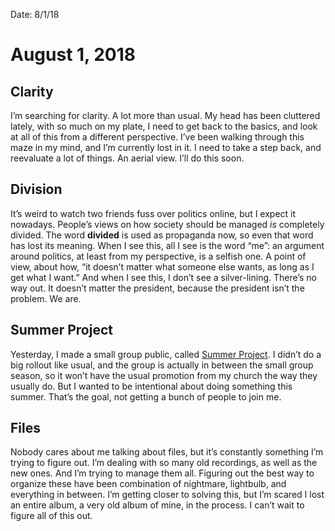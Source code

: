 Date: 8/1/18

# August 1, 2018

## Clarity

I’m searching for clarity. A lot more than usual. My head has been cluttered lately, with so much on my plate, I need to get back to the basics, and look at all of this from a different perspective. I’ve been walking through this maze in my mind, and I’m currently lost in it. I need to take a step back, and reevaluate a lot of things. An aerial view. I’ll do this soon.

## Division

It’s weird to watch two friends fuss over politics online, but I expect it nowadays. People’s views on how society should be managed *is* completely divided. The word **divided** is used as propaganda now, so even that word has lost its meaning. When I see this, all I see is the word “me”: an argument around politics, at least from my perspective, is a selfish one. A point of view, about how, “it doesn’t matter what someone else wants, as long as I get what I want.” And when I see this, I don’t see a silver-lining. There’s no way out. It doesn’t matter the president, because the president isn’t the problem. We are.

## Summer Project

Yesterday, I made a small group public, called [Summer Project][1]. I didn’t do a big rollout like usual, and the group is actually in between the small group season, so it won’t have the usual promotion from my church the way they usually do. But I wanted to be intentional about doing something this summer. That’s the goal, not getting a bunch of people to join me. 

## Files

Nobody cares about me talking about files, but it’s constantly something I’m trying to figure out. I’m dealing with so many old recordings, as well as the new ones. And I’m trying to manage them all. Figuring out the best way to organize these have been combination of nightmare, lightbulb, and everything in between. I’m getting closer to solving this, but I’m scared I lost an entire album, a very old album of mine, in the process. I can’t wait to figure all of this out.

[1]:	/summer